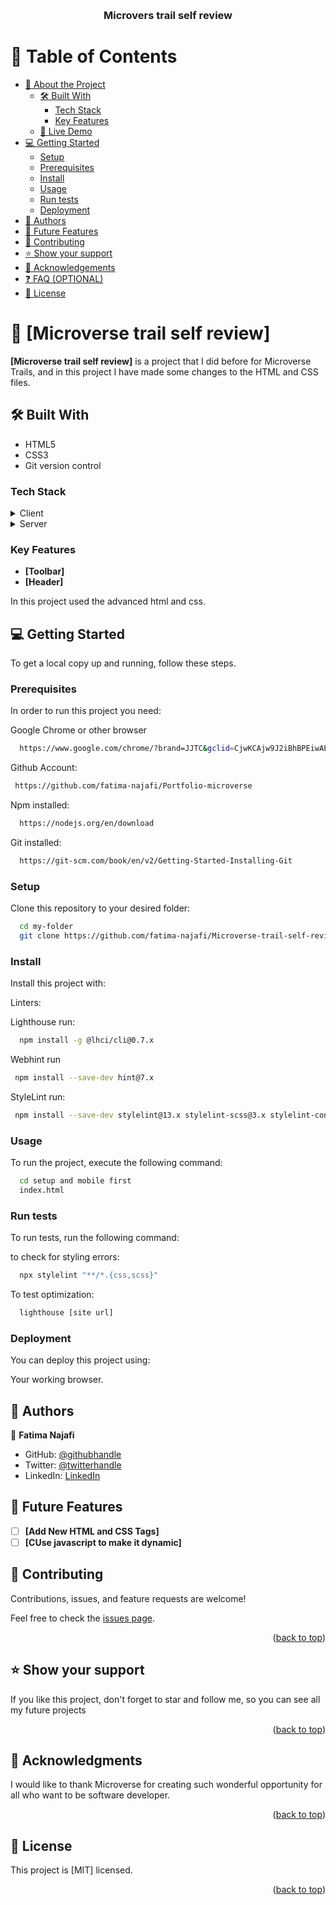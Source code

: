 <a name="readme-top"></a>

<div align="center">
  <br/>

  <h3><b>Microvers trail self review</b></h3>

</div>

# 📗 Table of Contents

- [📖 About the Project](#about-project)
  - [🛠 Built With](#built-with)
    - [Tech Stack](#tech-stack)
    - [Key Features](#key-features)
  - [🚀 Live Demo](#live-demo)
- [💻 Getting Started](#getting-started)
  - [Setup](#setup)
  - [Prerequisites](#prerequisites)
  - [Install](#install)
  - [Usage](#usage)
  - [Run tests](#run-tests)
  - [Deployment](#deployment)
- [👥 Authors](#authors)
- [🔭 Future Features](#future-features)
- [🤝 Contributing](#contributing)
- [⭐️ Show your support](#support)
- [🙏 Acknowledgements](#acknowledgements)
- [❓ FAQ (OPTIONAL)](#faq)
- [📝 License](#license)

# 📖 [Microverse trail self review] <a name="about-project"></a>

**[Microverse trail self review]** is a project that I did before for Microverse Trails, and in this project I have made some changes to the HTML and CSS files.

## 🛠 Built With <a name="built-with"></a>

- HTML5
- CSS3
- Git version control

### Tech Stack <a name="tech-stack"></a>

<details>
  <summary>Client</summary>
  <ul>
    <li><a href="https://www.microverse.org/">HTML5</a></li>
    <li><a href="https://www.microverse.org/">CSS3</a></li>
  </ul>
</details>

<details>
  <summary>Server</summary>
  <ul>
    <li><a href="https://marketplace.visualstudio.com/items?itemName=ritwickdey.LiveServer">VS CODE Live Server Extension</a></li>
  </ul>
</details>

### Key Features <a name="key-features"></a>

- **[Toolbar]**
- **[Header]**

In this project used the advanced html and css.

## 💻 Getting Started <a name="getting-started"></a>

To get a local copy up and running, follow these steps.

### Prerequisites

In order to run this project you need:

Google Chrome or other browser

```sh
  https://www.google.com/chrome/?brand=JJTC&gclid=CjwKCAjw9J2iBhBPEiwAErwpeSDcMFWiIQWj2u5GY6owZ7OaOHw7dYYCHW7uTR4kvYosNJYd4wt4VxoCiywQAvD_BwE&gclsrc=aw.ds
```

Github Account:

```sh
 https://github.com/fatima-najafi/Portfolio-microverse
```

Npm installed:

```sh
  https://nodejs.org/en/download
```

Git installed:

```sh
  https://git-scm.com/book/en/v2/Getting-Started-Installing-Git
```

### Setup

Clone this repository to your desired folder:

```sh
  cd my-folder
  git clone https://github.com/fatima-najafi/Microverse-trail-self-review.git
```

### Install

Install this project with:

Linters:

Lighthouse run:

```sh
  npm install -g @lhci/cli@0.7.x
```

Webhint run

```sh
 npm install --save-dev hint@7.x
```

StyleLint run:

```sh
 npm install --save-dev stylelint@13.x stylelint-scss@3.x stylelint-config-standard@21.x stylelint-csstree-validator@1.x
```

### Usage

To run the project, execute the following command:

```sh
  cd setup and mobile first
  index.html
```

### Run tests

To run tests, run the following command:

to check for styling errors:

```sh
  npx stylelint "**/*.{css,scss}"
```

To test optimization:

```sh
  lighthouse [site url]
```

### Deployment

You can deploy this project using:

Your working browser.

## 👥 Authors <a name="authors"></a>

👤 **Fatima Najafi**

- GitHub: [@githubhandle](https://github.com/fatima-najafi/Microverse-trail-self-review)
- Twitter: [@twitterhandle](https://twitter.com)
- LinkedIn: [LinkedIn](https://www.linkedin.com/in/fatima-najafi-75424a23a/)

## 🔭 Future Features <a name="future-features"></a>

- [ ] **[Add New HTML and CSS Tags]**
- [ ] **[CUse javascript to make it dynamic]**

## 🤝 Contributing <a name="contributing"></a>

Contributions, issues, and feature requests are welcome!

Feel free to check the [issues page](../../issues/).

<p align="right">(<a href="#readme-top">back to top</a>)</p>

## ⭐️ Show your support <a name="support"></a>

If you like this project, don't forget to star and follow me, so you can see all my future projects

<p align="right">(<a href="#readme-top">back to top</a>)</p>

## 🙏 Acknowledgments <a name="acknowledgements"></a>

I would like to thank Microverse for creating such wonderful opportunity for all who want to be software developer.

<p align="right">(<a href="#readme-top">back to top</a>)</p>

## 📝 License <a name="license"></a>

This project is [MIT] licensed.

<p align="right">(<a href="#readme-top">back to top</a>)</p>
